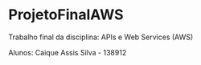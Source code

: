 # ProjetoFinalAWS
Trabalho final da disciplina: APIs e Web Services (AWS)

Alunos:
Caique Assis Silva - 138912

